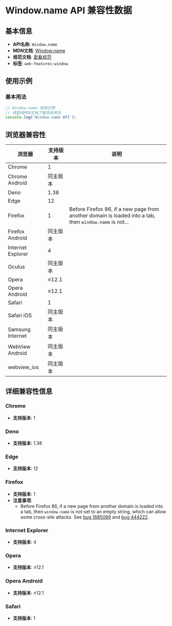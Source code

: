 # Window.name API 兼容性数据

## 基本信息

- **API名称**: `Window.name`
- **MDN文档**: [Window.name](https://developer.mozilla.org/docs/Web/API/Window/name)
- **规范文档**: [查看规范](https://html.spec.whatwg.org/multipage/nav-history-apis.html#dom-name-dev)
- **标签**: `web-features:window`

## 使用示例

### 基本用法

```javascript
// Window.name 使用示例
// 请查阅MDN文档了解具体用法
console.log('Window.name API');
```

## 浏览器兼容性

| 浏览器 | 支持版本 | 说明 |
|--------|----------|------|
| Chrome | 1 |  |
| Chrome Android | 同主版本 |  |
| Deno | 1.38 |  |
| Edge | 12 |  |
| Firefox | 1 | Before Firefox 86, if a new page from another domain is loaded into a tab, then `window.name` is not... |
| Firefox Android | 同主版本 |  |
| Internet Explorer | 4 |  |
| Oculus | 同主版本 |  |
| Opera | ≤12.1 |  |
| Opera Android | ≤12.1 |  |
| Safari | 1 |  |
| Safari iOS | 同主版本 |  |
| Samsung Internet | 同主版本 |  |
| WebView Android | 同主版本 |  |
| webview_ios | 同主版本 |  |

## 详细兼容性信息

### Chrome

- **支持版本**: 1

### Deno

- **支持版本**: 1.38

### Edge

- **支持版本**: 12

### Firefox

- **支持版本**: 1
- **注意事项**:
  - Before Firefox 86, if a new page from another domain is loaded into a tab, then `window.name` is not set to an empty string, which can allow some cross-site attacks. See [bug 1685089](https://bugzil.la/1685089) and [bug 444222](https://bugzil.la/444222).

### Internet Explorer

- **支持版本**: 4

### Opera

- **支持版本**: ≤12.1

### Opera Android

- **支持版本**: ≤12.1

### Safari

- **支持版本**: 1


